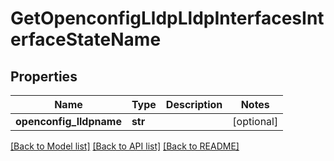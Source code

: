 # GetOpenconfigLldpLldpInterfacesInterfaceStateName

## Properties
Name | Type | Description | Notes
------------ | ------------- | ------------- | -------------
**openconfig_lldpname** | **str** |  | [optional] 

[[Back to Model list]](../README.md#documentation-for-models) [[Back to API list]](../README.md#documentation-for-api-endpoints) [[Back to README]](../README.md)


